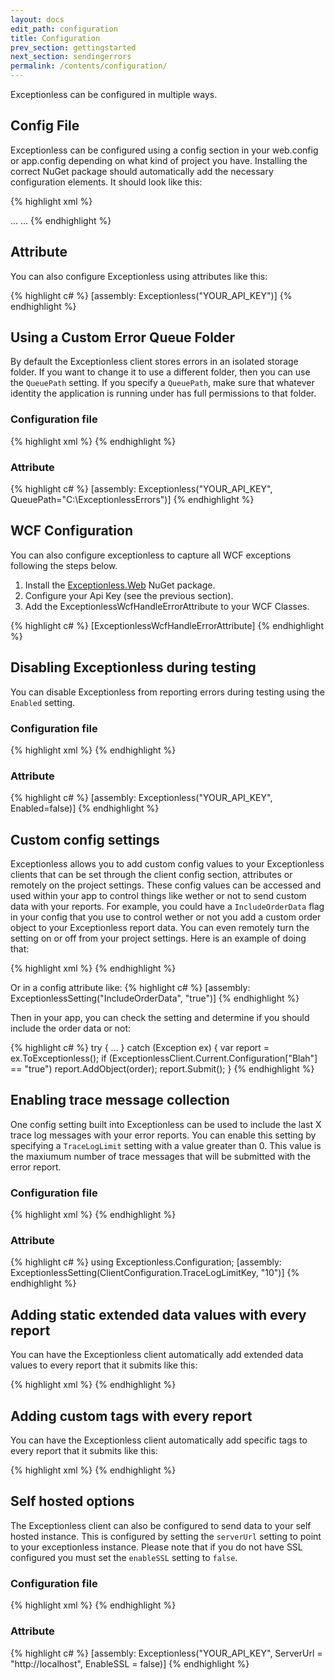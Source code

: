 ```yaml
---
layout: docs
edit_path: configuration
title: Configuration
prev_section: gettingstarted
next_section: sendingerrors
permalink: /contents/configuration/
---
```


Exceptionless can be configured in multiple ways.

## Config File

Exceptionless can be configured using a config section in your web.config or app.config depending on what kind of
project you have. Installing the correct NuGet package should automatically add the necessary configuration
elements.  It should look like this:

{% highlight xml %}
<?xml version="1.0" encoding="utf-8"?>
<configuration>
  <configSections>
    <section name="exceptionless" type="Exceptionless.Configuration.ExceptionlessSection, Exceptionless" requirePermission="false" />
  </configSections>
  <!-- attribute names are cases sensitive, must specify a path that you have write access to -->
  <exceptionless apiKey="API_KEY_HERE" enableLogging="true" logPath="C:\log.txt" />
  ...
  <system.webServer>
    <validation validateIntegratedModeConfiguration="false" />
    <modules>
      <remove name="ExceptionlessModule" />
      <add name="ExceptionlessModule" type="Exceptionless.Mvc.ExceptionlessModule, Exceptionless.Mvc" />
    </modules>
    ...
  </system.webServer>
</configuration>
{% endhighlight %}

## Attribute

You can also configure Exceptionless using attributes like this:

{% highlight c# %}
[assembly: Exceptionless("YOUR_API_KEY")]
{% endhighlight %}

## Using a Custom Error Queue Folder

By default the Exceptionless client stores errors in an isolated storage folder. If you want to change it to use a
different folder, then you can use the `QueuePath` setting. If you specify a `QueuePath`, make sure that whatever
identity the application is running under has full permissions to that folder.

### Configuration file

{% highlight xml %}
<exceptionless apiKey="YOUR_API_KEY" queuePath="C:\ExceptionlessErrors" />
{% endhighlight %}

### Attribute

{% highlight c# %}
[assembly: Exceptionless("YOUR_API_KEY", QueuePath="C:\\ExceptionlessErrors")]
{% endhighlight %}


## WCF Configuration

You can also configure exceptionless to capture all WCF exceptions following the steps below.
1. Install the [Exceptionless.Web](http://www.nuget.org/packages/Exceptionless.Web/) NuGet package. 
2. Configure your Api Key (see the previous section).
3. Add the ExceptionlessWcfHandleErrorAttribute to your WCF Classes.

{% highlight c# %}
[ExceptionlessWcfHandleErrorAttribute]
{% endhighlight %}


## Disabling Exceptionless during testing

You can disable Exceptionless from reporting errors during testing using the `Enabled` setting.

### Configuration file

{% highlight xml %}
<exceptionless apiKey="YOUR_API_KEY" enabled="false" />
{% endhighlight %}

### Attribute

{% highlight c# %}
[assembly: Exceptionless("YOUR_API_KEY", Enabled=false)]
{% endhighlight %}

## Custom config settings

Exceptionless allows you to add custom config values to your Exceptionless clients that can be set through the client config section, attributes or remotely on the project settings. These config values can be accessed and used within your app to control things like wether or not to send custom data with your reports. For example, you could have a `IncludeOrderData` flag in your config that you use to control wether or not you add a custom order object to your Exceptionless report data. You can even remotely turn the setting on or off from your project settings. Here is an example of doing that:

{% highlight xml %}
<exceptionless apiKey="YOUR_API_KEY">
  <settings>
    <add name="IncludeOrderData" value="true" />
  </settings>
</exceptionless>
{% endhighlight %}

Or in a config attribute like:
{% highlight c# %}
[assembly: ExceptionlessSetting("IncludeOrderData", "true")]
{% endhighlight %}

Then in your app, you can check the setting and determine if you should include the order data or not:

{% highlight c# %}
try {
  ...
} catch (Exception ex) {
  var report = ex.ToExceptionless();
  if (ExceptionlessClient.Current.Configuration["Blah"] == "true")
      report.AddObject(order);
  report.Submit();
}
{% endhighlight %}

## Enabling trace message collection

One config setting built into Exceptionless can be used to include the last X trace log messages with your error reports. You can enable this setting by specifying a `TraceLogLimit` setting with a value greater than 0. This value is the maxiumum number of trace messages that will be submitted with the error report.
### Configuration file

{% highlight xml %}
<exceptionless apiKey="YOUR_API_KEY">
  <settings>
    <add name="TraceLogLimit" value="10" />
  </settings>
</exceptionless>
{% endhighlight %}

### Attribute

{% highlight c# %}
using Exceptionless.Configuration;
[assembly: ExceptionlessSetting(ClientConfiguration.TraceLogLimitKey, "10")]
{% endhighlight %}

## Adding static extended data values with every report

You can have the Exceptionless client automatically add extended data values to every report that it submits like this:

{% highlight xml %}
<exceptionless apiKey="YOUR_API_KEY">
    <extendedData>
      <add name="Data1" value="Exceptionless"/>
      <add name="Data2" value="10"/>
      <add name="Data3" value="true"/>
      <add name="Data4" value="{ 'Property1': 'Exceptionless', 'Property2: 10, 'Property3': true }"/>
    </extendedData>
</exceptionless>
{% endhighlight %}

## Adding custom tags with every report

You can have the Exceptionless client automatically add specific tags to every report that it submits like this:

{% highlight xml %}
<exceptionless apiKey="YOUR_API_KEY" tags="Tag1,Tag2" />
{% endhighlight %}


## Self hosted options
The Exceptionless client can also be configured to send data to your self hosted instance. This is configured by setting the `serverUrl` setting to point to your exceptionless instance. Please note that if you do not have SSL configured you
must set the `enableSSL` setting to `false`.

### Configuration file

{% highlight xml %}
<exceptionless apiKey="YOUR_API_KEY" serverUrl="http://localhost" enableSSL="false" />
{% endhighlight %}

### Attribute

{% highlight c# %}
[assembly: Exceptionless("YOUR_API_KEY", ServerUrl = "http://localhost", EnableSSL = false)]
{% endhighlight %}

